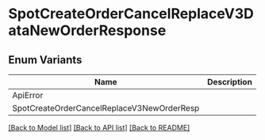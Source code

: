 # SpotCreateOrderCancelReplaceV3DataNewOrderResponse

## Enum Variants

| Name | Description |
|---- | -----|
| ApiError |  |
| SpotCreateOrderCancelReplaceV3NewOrderResp |  |

[[Back to Model list]](../README.md#documentation-for-models) [[Back to API list]](../README.md#documentation-for-api-endpoints) [[Back to README]](../README.md)


